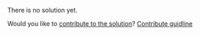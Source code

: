 
There is no solution yet.

Would you like to [contribute to the solution](https://github.com/BFEdev/BFE.dev-solutions/blob/main/problem/css-grid-auto-layout-sparse_en.md)? [Contribute guidline](https://github.com/BFEdev/BFE.dev-solutions#how-to-contribute)
